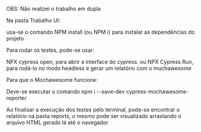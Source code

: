 OBS: Não realizei o trabalho em dupla

Na pasta Trabalho UI:

  usa-se o comando NPM install (ou NPM i) para instalar as dependências do projeto

Para rodar os testes, pode-se usar:

  NPX cypress open, para abrir a interface do cypress.
  ou
  NPX Cypress Run, para rodá-lo no modo headless e gerar um relatório com o muchawesome

Para que o Mochawesome funcione:

  Deve-se executar o comando npm i --save-dev cypress-mochawesome-reporter

Ao finalisar a execução dos testes pelo terminal, pode-se encontrar o relatório na pasta reports, o mesmo pode ser visualizado arrastando o arquivo HTML gerado lá até o navegador  
  


